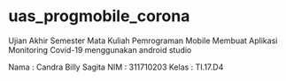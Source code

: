 # uas_progmobile_corona
Ujian Akhir Semester Mata Kuliah Pemrograman Mobile Membuat Aplikasi Monitoring Covid-19 menggunakan android studio

Nama : Candra Billy Sagita NIM : 311710203 Kelas : TI.17.D4
